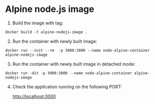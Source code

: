 # Alpine node.js image

1. Build the image with tag:

```
docker build -t alpine-nodejs-image .
```

2. Run the container with newly built image:

```
docker run --init --rm  -p 3000:3000 --name node-alpine-container alpine-nodejs-image
```

3. Run the container with newly built image in detached mode:

```
docker run -dit -p 3000:3000 --name node-alpine-container alpine-nodejs-image
```

4. Check the application running on the following PORT:

   [http://localhost:3000](http://localhost:3000)
